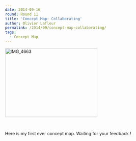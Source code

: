 ```yaml
---
date: 2014-09-16
round: Round 11
title: 'Concept Map: Collaborating'
author: Olivier Lafleur
permalink: /2014/09/concept-map-collaborating/
tags:
  - Concept Map
---
```

[<img class="alignnone size-medium wp-image-8678" alt="IMG_4663" src="/training-course/uploads/2014/09/IMG_4663-300x225.jpg" width="300" height="225" />][1]

&nbsp;

Here is my first ever concept map. Waiting for your feedback !

 [1]: /training-course/uploads/2014/09/IMG_4663.jpg

